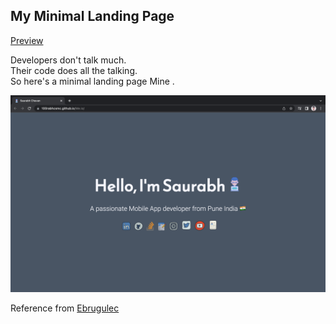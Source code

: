 ## My Minimal Landing Page

<a href="https://100rabhcsmc.github.io/Me.io/">Preview</a>

Developers don't talk much.  
Their code does all the talking.    
So here's a minimal landing page Mine .

<img src="MyLandingPage.png">

Reference from <a href="https://github.com/ebrugulec/ebrugulec.github.io">Ebrugulec</a>

